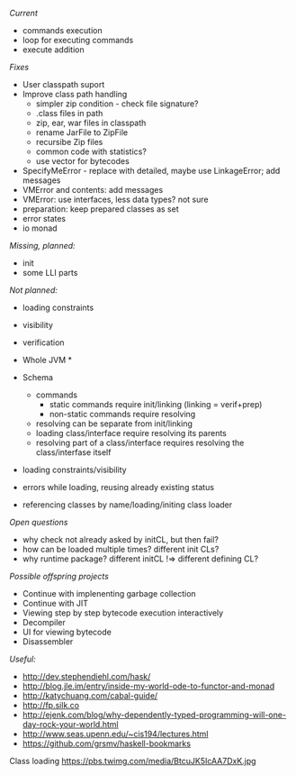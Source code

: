 *Current*
* commands execution
 * loop for executing commands
 * execute addition

*Fixes*
* User classpath suport
* Improve class path handling
  * simpler zip condition - check file signature?
  * .class files in path
  * zip, ear, war files in classpath
  * rename JarFile to ZipFile
  * recursibe Zip files
  * common code with statistics?
  * use vector for bytecodes
* SpecifyMeError - replace with detailed, maybe use LinkageError; add messages
* VMError and contents: add messages
* VMError: use interfaces, less data types? not sure
* preparation: keep prepared classes as set
*  error states
* io monad

*Missing, planned:*
* init
* some LLI parts

*Not planned:*
 * loading constraints
 * visibility
 * verification

* Whole JVM *
 * Schema
   * commands
     * static commands require init/linking (linking = verif+prep)
     * non-static commands require resolving
   * resolving can be separate from init/linking
   * loading class/interface require resolving its parents
   * resolving part of a class/interface requires resolving the class/interfase itself
 * loading constraints/visibility
 * errors while loading, reusing already existing status
 * referencing classes by name/loading/initing class loader

*Open questions*
* why check not already asked by initCL, but then fail?
* how can be loaded multiple times? different init CLs?
* why runtime package? different initCL !=> different defining CL?

*Possible offspring projects*
* Continue with implenenting garbage collection
* Continue with JIT
* Viewing step by step bytecode execution interactively
* Decompiler
* UI for viewing bytecode
* Disassembler

*Useful:*
* http://dev.stephendiehl.com/hask/
* http://blog.jle.im/entry/inside-my-world-ode-to-functor-and-monad
* http://katychuang.com/cabal-guide/
* http://fp.silk.co
* http://ejenk.com/blog/why-dependently-typed-programming-will-one-day-rock-your-world.html
* http://www.seas.upenn.edu/~cis194/lectures.html
* https://github.com/grsmv/haskell-bookmarks

Class loading https://pbs.twimg.com/media/BtcuJK5IcAA7DxK.jpg
